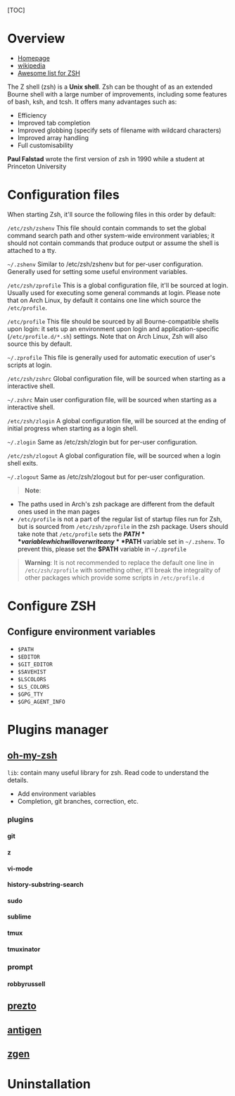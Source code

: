 [TOC]

# Overview
- [Homepage](http://www.zsh.org/)
- [wikipedia](https://en.wikipedia.org/wiki/Z_shell)
- [Awesome list for ZSH](https://github.com/unixorn/awesome-zsh-plugins)

The Z shell (zsh) is a **Unix shell**. Zsh can be thought of as an extended Bourne shell with a large number of improvements, including some features of bash, ksh, and tcsh. It offers many advantages such as:
- Efficiency
- Improved tab completion
- Improved globbing (specify sets of filename with wildcard characters)
- Improved array handling
- Full customisability

**Paul Falstad** wrote the first version of zsh in 1990 while a student at Princeton University

# Configuration files
When starting Zsh, it'll source the following files in this order by default:

`/etc/zsh/zshenv`
This file should contain commands to set the global command search path and other system-wide environment variables; it should not contain commands that produce output or assume the shell is attached to a tty.

`~/.zshenv`
Similar to /etc/zsh/zshenv but for per-user configuration. Generally used for setting some useful environment variables.

`/etc/zsh/zprofile`
This is a global configuration file, it'll be sourced at login. Usually used for executing some general commands at login. Please note that on Arch Linux, by default it contains one line which source the `/etc/profile`.

`/etc/profile`
This file should be sourced by all Bourne-compatible shells upon login: it sets up an environment upon login and application-specific (`/etc/profile.d/*.sh`) settings. Note that on Arch Linux, Zsh will also source this by default.

`~/.zprofile`
This file is generally used for automatic execution of user's scripts at login.

`/etc/zsh/zshrc`
Global configuration file, will be sourced when starting as a interactive shell.

`~/.zshrc`
Main user configuration file, will be sourced when starting as a interactive shell.

`/etc/zsh/zlogin`
A global configuration file, will be sourced at the ending of initial progress when starting as a login shell.

`~/.zlogin`
Same as /etc/zsh/zlogin but for per-user configuration.

`/etc/zsh/zlogout`
A global configuration file, will be sourced when a login shell exits.

`~/.zlogout`
Same as /etc/zsh/zlogout but for per-user configuration.

>**Note**:
- The paths used in Arch's zsh package are different from the default ones used in the man pages
- `/etc/profile` is not a part of the regular list of startup files run for Zsh, but is sourced from `/etc/zsh/zprofile` in the zsh package. Users should take note that `/etc/profile` sets the **$PATH** variable which will overwrite any **$PATH** variable set in `~/.zshenv`. To prevent this, please set the **$PATH** variable in `~/.zprofile`

>**Warning**: It is not recommended to replace the default one line in `/etc/zsh/zprofile` with something other, it'll break the integrality of other packages which provide some scripts in `/etc/profile.d`

# Configure ZSH
## Configure environment variables
- `$PATH`
- `$EDITOR`
- `$GIT_EDITOR`
- `$SAVEHIST`
- `$LSCOLORS`
- `$LS_COLORS`
- `$GPG_TTY`
- `$GPG_AGENT_INFO`

# Plugins manager
## [oh-my-zsh](http://ohmyz.sh/)
`lib`: contain many useful library for zsh. Read code to understand the details.
- Add environment variables
- Completion, git branches, correction, etc.

### plugins
#### git

#### z

#### vi-mode

#### history-substring-search

#### sudo

#### sublime

#### tmux

#### tmuxinator

### prompt
#### robbyrussell

## [prezto](https://github.com/sorin-ionescu/prezto)

## [antigen](https://github.com/zsh-users/antigen)

## [zgen](https://github.com/tarjoilija/zgen)

# Uninstallation

